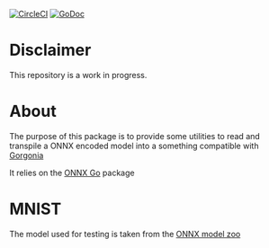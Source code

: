 [![CircleCI](https://circleci.com/gh/owulveryck/gorgonnx.svg?style=svg)](https://circleci.com/gh/owulveryck/gorgonnx)
[![GoDoc][1]][2]

[1]: https://godoc.org/github.com/owulveryck/gorgonnx?status.svg
[2]: https://godoc.org/github.com/owulveryck/gorgonnx


# Disclaimer

This repository is a work in progress.

# About 

The purpose of this package is to provide some utilities to read and transpile a ONNX encoded model into a something compatible with [Gorgonia](https://github.com/gorgonia/gorgonia)

It relies on the [ONNX Go](https://github.com/owulveryck/onnx-go) package

# MNIST

The model used for testing is taken from the [ONNX model zoo](https://github.com/onnx/models/tree/master/mnist)
